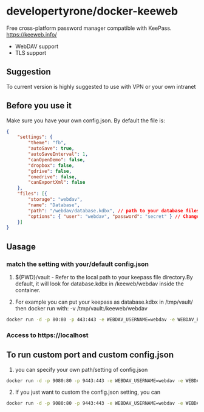 # developertyrone/docker-keeweb

Free cross-platform password manager compatible with KeePass.
https://keeweb.info/

- WebDAV support
- TLS support

## Suggestion

To current version is highly suggested to use with VPN or your own intranet

## Before you use it

Make sure you have your own config.json. By default the file is:
```json
{
	"settings": {
		"theme": "fb",
		"autoSave": true,
		"autoSaveInterval": 1,
		"canOpenDemo": false,
		"dropbox": false,
		"gdrive": false,
		"onedrive": false,
		"canExportXml": false
	},
	"files": [{
		"storage": "webdav",
		"name": "Database",
		"path": "/webdav/database.kdbx", // path to your database files
		"options": { "user": "webdav", "password": "secret" } // Change it
	}]
}
```
## Uasage
### match the setting with your/default config.json

1. ${PWD}/vault - Refer to the local path to your keepass file directory.By default, it will look for database.kdbx in /keeweb/webdav inside the container.

2. For example you can put your keepass as database.kdbx in /tmp/vault/ then docker run with: -v /tmp/vault:/keeweb/webdav

```bash
docker run -d -p 80:80 -p 443:443 -e WEBDAV_USERNAME=webdav -e WEBDAV_PASSWORD=secret -v ${PWD}/vault:/keeweb/webdav --name mykeeweb developertyrone/keeweb-webdav:v1.17 
```
### Access to https://localhost

## To run custom port and custom config.json
1. you can specify your own path/setting of config.json

```bash
docker run -d -p 9080:80 -p 9443:443 -e WEBDAV_USERNAME=webdav -e WEBDAV_PASSWORD=secret -e KEEWEB_CONFIG_URL=config.json -v ${PWD}/vault:/keeweb/webdav --name mykeeweb developertyrone/keeweb-webdav:v1.17 
```

2. If you just want to custom the config.json setting, you can

```bash
docker run -d -p 9080:80 -p 9443:443 -e WEBDAV_USERNAME=webdav -e WEBDAV_PASSWORD=secret -v ${PWD}/vault:/keeweb/webdav -v  ${PWD}/config.json:/keeweb/config.json  --name mykeeweb developertyrone/keeweb-webdav:v1.17 
```

